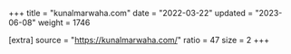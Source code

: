 +++
title = "kunalmarwaha.com"
date = "2022-03-22"
updated = "2023-06-08"
weight = 1746

[extra]
source = "https://kunalmarwaha.com/"
ratio = 47
size = 2
+++
